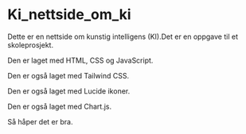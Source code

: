 # Ki_nettside_om_ki

Dette er en nettside om kunstig intelligens (KI).Det er en oppgave til et skoleprosjekt.

Den er laget med HTML, CSS og JavaScript.

Den er også laget med Tailwind CSS.

Den er også laget med Lucide ikoner.

Den er også laget med Chart.js.

Så håper det er bra.